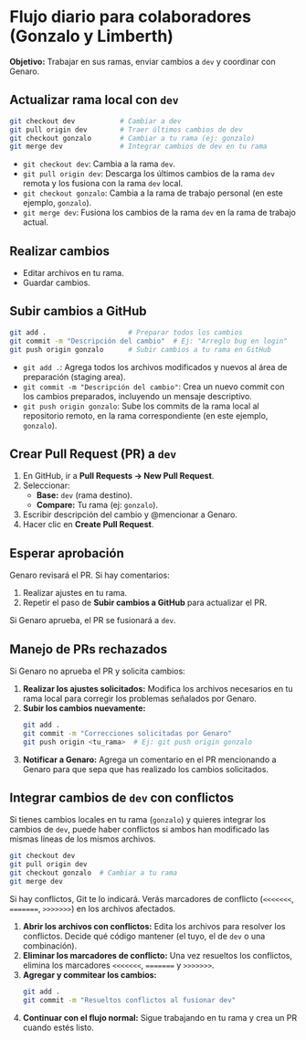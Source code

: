 # Flujo diario para colaboradores (Gonzalo y Limberth)

**Objetivo:** Trabajar en sus ramas, enviar cambios a `dev` y coordinar con Genaro.

## Actualizar rama local con `dev`

```bash
git checkout dev           # Cambiar a dev
git pull origin dev        # Traer últimos cambios de dev
git checkout gonzalo       # Cambiar a tu rama (ej: gonzalo)
git merge dev              # Integrar cambios de dev en tu rama
```

- `git checkout dev`: Cambia a la rama `dev`.
- `git pull origin dev`: Descarga los últimos cambios de la rama `dev` remota y los fusiona con la rama `dev` local.
- `git checkout gonzalo`: Cambia a la rama de trabajo personal (en este ejemplo, `gonzalo`).
- `git merge dev`: Fusiona los cambios de la rama `dev` en la rama de trabajo actual.

## Realizar cambios

- Editar archivos en tu rama.
- Guardar cambios.

## Subir cambios a GitHub

```bash
git add .                    # Preparar todos los cambios
git commit -m "Descripción del cambio"  # Ej: "Arreglo bug en login"
git push origin gonzalo      # Subir cambios a tu rama en GitHub
```

- `git add .`: Agrega todos los archivos modificados y nuevos al área de preparación (staging area).
- `git commit -m "Descripción del cambio"`: Crea un nuevo commit con los cambios preparados, incluyendo un mensaje descriptivo.
- `git push origin gonzalo`: Sube los commits de la rama local al repositorio remoto, en la rama correspondiente (en este ejemplo, `gonzalo`).

## Crear Pull Request (PR) a `dev`

1. En GitHub, ir a **Pull Requests → New Pull Request**.
2. Seleccionar:
    - **Base:** `dev` (rama destino).
    - **Compare:** Tu rama (ej: `gonzalo`).
3. Escribir descripción del cambio y @mencionar a Genaro.
4. Hacer clic en **Create Pull Request**.

## Esperar aprobación

Genaro revisará el PR. Si hay comentarios:

1. Realizar ajustes en tu rama.
2. Repetir el paso de **Subir cambios a GitHub** para actualizar el PR.

 
Si Genaro aprueba, el PR se fusionará a `dev`.

## Manejo de PRs rechazados

Si Genaro no aprueba el PR y solicita cambios:

1.  **Realizar los ajustes solicitados:** Modifica los archivos necesarios en tu rama local para corregir los problemas señalados por Genaro.
2.  **Subir los cambios nuevamente:**
    ```bash
    git add .
    git commit -m "Correcciones solicitadas por Genaro"
    git push origin <tu_rama>  # Ej: git push origin gonzalo
    ```
3.  **Notificar a Genaro:** Agrega un comentario en el PR mencionando a Genaro para que sepa que has realizado los cambios solicitados.

## Integrar cambios de `dev` con conflictos

Si tienes cambios locales en tu rama (`gonzalo`) y quieres integrar los cambios de `dev`, puede haber conflictos si ambos han modificado las mismas líneas de los mismos archivos.

```bash
git checkout dev
git pull origin dev
git checkout gonzalo  # Cambiar a tu rama
git merge dev
```

Si hay conflictos, Git te lo indicará. Verás marcadores de conflicto (`<<<<<<<`, `=======`, `>>>>>>>`) en los archivos afectados.

1.  **Abrir los archivos con conflictos:** Edita los archivos para resolver los conflictos. Decide qué código mantener (el tuyo, el de `dev` o una combinación).
2.  **Eliminar los marcadores de conflicto:** Una vez resueltos los conflictos, elimina los marcadores `<<<<<<<`, `=======` y `>>>>>>>`.
3.  **Agregar y commitear los cambios:**
    ```bash
    git add .
    git commit -m "Resueltos conflictos al fusionar dev"
    ```
4.  **Continuar con el flujo normal:** Sigue trabajando en tu rama y crea un PR cuando estés listo.
 
 
